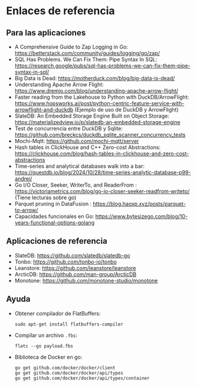 # Enlaces de referencia

## Para las aplicaciones

- A Comprehensive Guide to Zap Logging in Go: https://betterstack.com/community/guides/logging/go/zap/
- SQL Has Problems. We Can Fix Them: Pipe Syntax In SQL: https://research.google/pubs/sql-has-problems-we-can-fix-them-pipe-syntax-in-sql/
- Big Data is Dead: https://motherduck.com/blog/big-data-is-dead/
- Understanding Apache Arrow Flight: https://www.dremio.com/blog/understanding-apache-arrow-flight/
- Faster reading from the Lakehouse to Python with DuckDB/ArrowFlight: https://www.hopsworks.ai/post/python-centric-feature-service-with-arrowflight-and-duckdb (Ejemplo de uso de DuckDB y ArrowFlight)
- SlateDB: An Embedded Storage Engine Built on Object Storage: https://materializedview.io/p/slatedb-an-embedded-storage-engine
- Test de concurrencia entre DuckDB y Sqlite: https://github.com/breckcs/duckdb_sqlite_scanner_concurrency_tests
- Mochi-Mqtt: https://github.com/mochi-mqtt/server
- Hash tables in ClickHouse and C++ Zero-cost Abstractions: https://clickhouse.com/blog/hash-tables-in-clickhouse-and-zero-cost-abstractions
- Time-series and analytical databases walk into a bar: https://questdb.io/blog/2024/10/28/time-series-analytic-database-p99-andrei/
- Go I/O Closer, Seeker, WriterTo, and ReaderFrom
: https://victoriametrics.com/blog/go-io-closer-seeker-readfrom-writeto/ (Tiene lecturas sobre go)
- Parquet pruning in DataFusion
: https://blog.haoxp.xyz/posts/parquet-to-arrow/
- Capacidades funcionales en Go: https://www.bytesizego.com/blog/10-years-functional-options-golang

## Aplicaciones de referencia

- SlateDB: https://github.com/slatedb/slatedb-go
- Tonbo: https://github.com/tonbo-io/tonbo
- Leanstore: https://github.com/leanstore/leanstore
- ArcticDB: https://github.com/man-group/ArcticDB
- Monotone: https://github.com/monotone-studio/monotone

## Ayuda

- Obtener compilador de FlatBuffers: 
    ```
    sudo apt-get install flatbuffers-compiler
    ```
- Compilar un archivo `.fbs`: 
    ```
    flatc --go payload.fbs
    ```
- Biblioteca de Docker en go: 
    ```
    go get github.com/docker/docker/client
    go get github.com/docker/docker/api/types
    go get github.com/docker/docker/api/types/container
    ```

